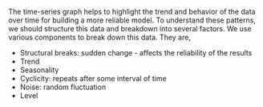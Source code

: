 The time-series graph helps to highlight the trend and behavior of the data over time for building a more reliable model. To understand these patterns, we should structure this data and breakdown into several factors. We use various components to break down this data. They are,

* Structural breaks: sudden change - affects the reliability of the results
* Trend
* Seasonality
* Cyclicity: repeats after some interval of time
* Noise: random fluctuation
* Level